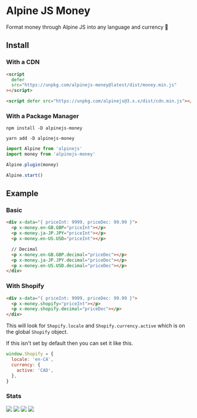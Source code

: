 # Alpine JS Money

Format money through Alpine JS into any language and currency 💸

## Install

### With a CDN

```html
<script
  defer
  src="https://unpkg.com/alpinejs-money@latest/dist/money.min.js"
></script>

<script defer src="https://unpkg.com/alpinejs@3.x.x/dist/cdn.min.js"></script>
```

### With a Package Manager

```shell
npm install -D alpinejs-money

yarn add -D alpinejs-money
```

```js
import Alpine from 'alpinejs'
import money from 'alpinejs-money'

Alpine.plugin(money)

Alpine.start()
```

## Example

### Basic

```html
<div x-data="{ priceInt: 9999, priceDec: 99.99 }">
  <p x-money.en-GB.GBP="priceInt"></p>
  <p x-money.ja-JP.JPY="priceInt"></p>
  <p x-money.en-US.USD="priceInt"></p>

  // Decimal
  <p x-money.en-GB.GBP.decimal="priceDec"></p>
  <p x-money.ja-JP.JPY.decimal="priceDec"></p>
  <p x-money.en-US.USD.decimal="priceDec"></p>
</div>
```

### With Shopify

```html
<div x-data="{ priceInt: 9999, priceDec: 99.99 }">
  <p x-money.shopify="priceInt"></p>
  <p x-money.shopify.decimal="priceDec"></p>
</div>
```

This will look for `Shopify.locale` and `Shopify.currency.active` which is on
the global `Shopify` object.

If this isn't set by default then you can set it like this.

```js
window.Shopify = {
  locale: 'en-CA',
  currency: {
    active: 'CAD',
  },
}
```

### Stats

![](https://img.shields.io/bundlephobia/min/alpinejs-money)
![](https://img.shields.io/npm/v/alpinejs-money)
![](https://img.shields.io/npm/dt/alpinejs-money)
![](https://img.shields.io/github/license/markmead/alpinejs-money)
